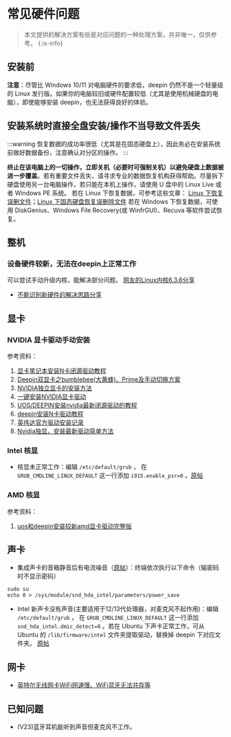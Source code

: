 # 常见硬件问题

> 本文提供的解决方案有些是对应问题的一种处理方案，并非唯一，仅供参考。
{.is-info}

## 安装前
**注意**：尽管比 Windows 10/11 对电脑硬件的要求低，deepin 仍然不是一个轻量级的 Linux 发行版。如果你的电脑较旧或硬件配置较低（尤其是使用机械硬盘的电脑），即使能够安装 deepin，也无法获得良好的体验。

## 安装系统时直接全盘安装/操作不当导致文件丢失
:::warning
恢复数据的成功率很低（尤其是在固态硬盘上），因此务必在安装系统前做好数据备份，注意确认对分区的操作。
:::

**终止在该电脑上的一切操作，立即关机（必要时可强制关机）以避免硬盘上数据被进一步覆盖**。若有重要文件丢失，请寻求专业的数据恢复机构获得帮助。尽量拆下硬盘使用另一台电脑操作，若只能在本机上操作，请使用 U 盘中的 Linux Live 或者 Windows PE 系统。
若在 Linux 下恢复数据，可参考这些文章：
[Linux 下恢复误删文件](https://bbs.deepin.org/post/243925)；[Linux 下固态硬盘恢复误删除文件](https://bbs.deepin.org/post/244995)
若在 Windows 下恢复数据，可使用 DiskGenius、Windows File Recovery(或 WinfrGUI)、Recuva 等软件尝试恢复。

## 整机

### 设备硬件较新，无法在deepin上正常工作

可以尝试手动升级内核，能解决部分问题。
[网友的Linux内核6.3.6分享](https://bbs.deepin.org/post/257929)

- [不能识别新硬件的解决思路分享](https://bbs.deepin.org/post/245493)

## 显卡

### NVIDIA 显卡驱动手动安装

参考资料：

1. [显卡笔记本安装N卡闭源驱动教程](https://bbs.deepin.org/post/215066)
2. [Deepin双显卡之bumblebee(大黄蜂)、Prime及手动切换方案](https://bbs.deepin.org/post/210053)
3. [NVIDIA独立显卡的安装方法](https://bbs.deepin.org/post/223856)
4. [一键安装NVIDIA显卡驱动](https://bbs.deepin.org/post/227866)
5. [UOS/DEEPIN安装nvidia最新闭源驱动的教程](https://bbs.deepin.org/post/232923)
6. [deepin安装N卡驱动教程](https://bbs.deepin.org/post/238766)
7. [英伟达官方驱动安装记录](https://bbs.deepin.org/post/244803)
8. [Nvidia独显，安装最新驱动简单方法](https://bbs.deepin.org/post/248336)

### Intel 核显

- 核显未正常工作：编辑 `/etc/default/grub` ， 在 `GRUB_CMDLINE_LINUX_DEFAULT` 这一行添加 `i915.enable_psr=0` 。[原帖](https://bbs.deepin.org/post/248032)

### AMD 核显

参考资料：

1. [uos和deepin安装较新amd显卡驱动完整版](https://bbs.deepin.org/post/237734)

## 声卡

- 集成声卡的音箱静音后有电流噪音（[原帖](https://bbs.deepin.org/post/247410)）：终端依次执行以下命令（输密码时不显示密码）
```
sudo su
echo 0 > /sys/module/snd_hda_intel/parameters/power_save 
```
- Intel 新声卡没有声音(主要适用于12/13代处理器，对麦克风不起作用)：编辑 `/etc/default/grub` ， 在 `GRUB_CMDLINE_LINUX_DEFAULT` 这一行添加 `snd_hda_intel.dmic_detect=0` 。若在 Ubuntu 下声卡正常工作，可从 Ubuntu 的 `/lib/firmware/intel` 文件夹提取驱动，替换掉 deepin 下对应文件夹。 [原帖](https://bbs.deepin.org/post/248032)

## 网卡

- [英特尔无线网卡WiFi网速慢、WiFi蓝牙无法共存等](https://bbs.deepin.org/post/257926)

## 已知问题

- (V23)蓝牙耳机能听到声音但麦克风不工作。

